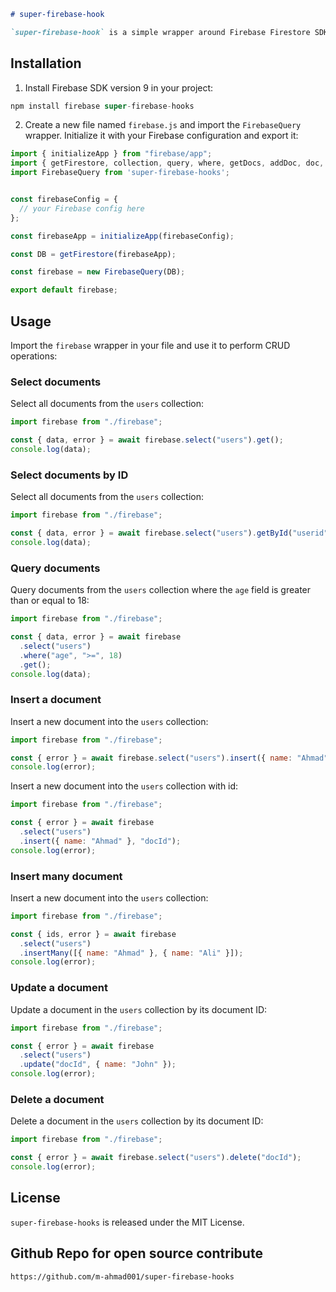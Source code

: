 ```markdown
# super-firebase-hook

`super-firebase-hook` is a simple wrapper around Firebase Firestore SDK version 9 that provides a chainable API for performing CRUD operations.


```
## Installation
1. Install Firebase SDK version 9 in your project:
```javascript
npm install firebase super-firebase-hooks
```
2. Create a new file named `firebase.js` and import the `FirebaseQuery` wrapper. Initialize it with your Firebase configuration and export it:

```javascript
import { initializeApp } from "firebase/app";
import { getFirestore, collection, query, where, getDocs, addDoc, doc, updateDoc, deleteDoc } from "firebase/firestore";
import FirebaseQuery from 'super-firebase-hooks';


const firebaseConfig = {
  // your Firebase config here
};

const firebaseApp = initializeApp(firebaseConfig);

const DB = getFirestore(firebaseApp);

const firebase = new FirebaseQuery(DB);

export default firebase;
````

## Usage

Import the `firebase` wrapper in your file and use it to perform CRUD operations:

### Select documents

Select all documents from the `users` collection:

```javascript
import firebase from "./firebase";

const { data, error } = await firebase.select("users").get();
console.log(data);
```

### Select documents by ID

Select all documents from the `users` collection:

```javascript
import firebase from "./firebase";

const { data, error } = await firebase.select("users").getById("userid");
console.log(data);
```

### Query documents

Query documents from the `users` collection where the `age` field is greater than or equal to 18:

```javascript
import firebase from "./firebase";

const { data, error } = await firebase
  .select("users")
  .where("age", ">=", 18)
  .get();
console.log(data);
```

### Insert a document

Insert a new document into the `users` collection:

```javascript
import firebase from "./firebase";

const { error } = await firebase.select("users").insert({ name: "Ahmad" });
console.log(error);
```

Insert a new document into the `users` collection with id:

```javascript
import firebase from "./firebase";

const { error } = await firebase
  .select("users")
  .insert({ name: "Ahmad" }, "docId");
console.log(error);
```

### Insert many document

Insert a new document into the `users` collection:

```javascript
import firebase from "./firebase";

const { ids, error } = await firebase
  .select("users")
  .insertMany([{ name: "Ahmad" }, { name: "Ali" }]);
console.log(error);
```

### Update a document

Update a document in the `users` collection by its document ID:

```javascript
import firebase from "./firebase";

const { error } = await firebase
  .select("users")
  .update("docId", { name: "John" });
console.log(error);
```

### Delete a document

Delete a document in the `users` collection by its document ID:

```javascript
import firebase from "./firebase";

const { error } = await firebase.select("users").delete("docId");
console.log(error);
```

## License

`super-firebase-hooks` is released under the MIT License.

## Github Repo for open source contribute

```
https://github.com/m-ahmad001/super-firebase-hooks
```


<!-- Security scan triggered at 2025-09-02 00:24:32 -->

<!-- Security scan triggered at 2025-09-09 05:27:26 -->